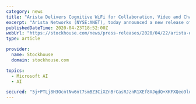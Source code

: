 ```yaml
---
category: news
title: "Arista Delivers Cognitive WiFi for Collaboration, Video and Chat Applications"
excerpt: "Arista Networks (NYSE:ANET), today announced a new release of its Cognitive WiFi software that seamlessly delivers intelligent application identification, performance optimization, automated troubleshooting and location services. This provides customers ..."
publishedDateTime: 2020-04-23T18:52:00Z
webUrl: "https://stockhouse.com/news/press-releases/2020/04/22/arista-delivers-cognitive-wifi-for-collaboration-video-and-chat-applications"
type: article

provider:
  name: Stockhouse
  domain: stockhouse.com

topics:
  - Microsoft AI
  - AI

secured: "5j+PTLj8H3OcntNw6nt7smBZ3CiXZnBrCasRJznR1XEf8XJqdQ+XKFXQeo9lu6jtDxgM4KRQdAZ+UJNKRxwtkhZ/frAdmJM6TnJxcRBpsFwOAITvlpBFNsYDld9Yr71SwzGB81mSuPKwVul3NBI3ii9B9pX9j5W4kRwRBve3g/Fe0lEAUML7pv+ZLzUTYJf1e1IW+4M0i58uaifLy/677LEZvF+nzd9wprYvSjfcmWhJa/6yoCsnY+7z+V0EtpQQyeM2j2+IJ7OTDlZa6/E5sQiS04PY+OHUJ/Zl9lxel4OmBbKz64qjBaLanwckyDnI;9V7Bzg9Z+scR6D6v+rQ0Fg=="
---
```


